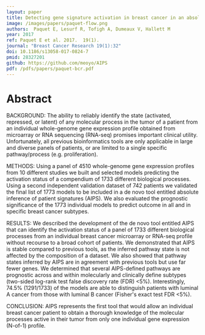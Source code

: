 ```yaml
---
layout: paper
title: Detecting gene signature activation in breast cancer in an absolute, single patient manner
image: /images/papers/paquet-flow.png
authors:  Paquet E, Lesurf R, Tofigh A, Dumeaux V, Hallett M 
year: 2017
ref: Paquet E et al. 2017.  19(1).
journal: "Breast Cancer Research 19(1):32"
doi: 10.1186/s13058-017-0824-7
pmid: 28327201
github: https://github.com/meoyo/AIPS
pdf: /pdfs/papers/paquet-bcr.pdf
---
```



# Abstract
BACKGROUND:
The ability to reliably identify the state (activated, repressed, or latent) of any molecular process in the tumor of a patient from an individual whole-genome gene expression profile obtained from microarray or RNA sequencing (RNA-seq) promises important clinical utility. Unfortunately, all previous bioinformatics tools are only applicable in large and diverse panels of patients, or are limited to a single specific pathway/process (e.g. proliferation).

METHODS:
Using a panel of 4510 whole-genome gene expression profiles from 10 different studies we built and selected models predicting the activation status of a compendium of 1733 different biological processes. Using a second independent validation dataset of 742 patients we validated the final list of 1773 models to be included in a de novo tool entitled absolute inference of patient signatures (AIPS). We also evaluated the prognostic significance of the 1773 individual models to predict outcome in all and in specific breast cancer subtypes.

RESULTS:
We described the development of the de novo tool entitled AIPS that can identify the activation status of a panel of 1733 different biological processes from an individual breast cancer microarray or RNA-seq profile without recourse to a broad cohort of patients. We demonstrated that AIPS is stable compared to previous tools, as the inferred pathway state is not affected by the composition of a dataset. We also showed that pathway states inferred by AIPS are in agreement with previous tools but use far fewer genes. We determined that several AIPS-defined pathways are prognostic across and within molecularly and clinically define subtypes (two-sided log-rank test false discovery rate (FDR) <5%). Interestingly, 74.5% (1291/1733) of the models are able to distinguish patients with luminal A cancer from those with luminal B cancer (Fisher's exact test FDR <5%).

CONCLUSION:
AIPS represents the first tool that would allow an individual breast cancer patient to obtain a thorough knowledge of the molecular processes active in their tumor from only one individual gene expression (N-of-1) profile.